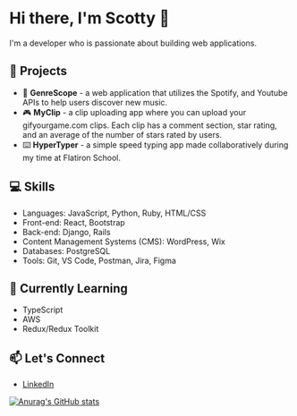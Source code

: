# Hi there, I'm Scotty 👋

I'm a developer who is passionate about building web applications.

## 🚀 Projects

-  🎵 **GenreScope** - a web application that utilizes the Spotify, and Youtube APIs to help users discover new music.
- 🎮 **MyClip** - a clip uploading app where you can upload your gifyourgame.com clips. Each clip has a comment section, star rating, and an average of the number of stars rated by users.
- ⌨️ **HyperTyper** - a simple speed typing app made collaboratively during my time at Flatiron School.

## 💻 Skills

- Languages: JavaScript, Python, Ruby, HTML/CSS
- Front-end: React, Bootstrap
- Back-end: Django, Rails
- Content Management Systems (CMS): WordPress, Wix
- Databases: PostgreSQL
- Tools: Git, VS Code, Postman, Jira, Figma

## 🌱 Currently Learning

- TypeScript
- AWS
- Redux/Redux Toolkit
## 📫 Let's Connect

- [LinkedIn](https://www.linkedin.com/in/scotty-peterson/)

[![Anurag's GitHub stats](https://github-readme-stats.vercel.app/api?username=scottsdaaale)](https://github.com/anuraghazra/github-readme-stats)
